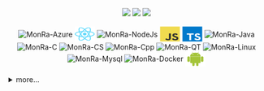<!--Hello
<h2><img src="https://emojis.slackmojis.com/emojis/images/1531849430/4246/blob-sunglasses.gif?1531849430" width="30"/> Hi 👋 , I'm MonRá! <img src="https://media.giphy.com/media/12oufCB0MyZ1Go/giphy.gif" width="50"></h2>
-->

<div>
  </p>
  <div align="center">
   <a href="https://www.facebook.com/ramon.chaib" target="_blank"><img src="https://img.shields.io/badge/-Facebook-%230077B5?style=for-the-badge&logo=facebook&logoColor=white" target="_blank"></a> 
  <a href="https://www.instagram.com/monrapps/" target="_blank"><img src="https://img.shields.io/badge/-Instagram-%23E4405F?style=for-the-badge&logo=instagram&logoColor=white" target="_blank"></a>
  <a href="https://www.linkedin.com/in/ramon-chaib-27007635/" target="_blank"><img src="https://img.shields.io/badge/-LinkedIn-%230077B5?style=for-the-badge&logo=linkedin&logoColor=white" target="_blank"></a>   
</div>
  
 <div style="display: inline_block" align="center"><br>
  <img align="center" alt="MonRa-Azure" height="30" width="40" src="https://cdn.jsdelivr.net/gh/devicons/devicon/icons/azure/azure-original.svg">
  <img align="center" alt="MonRa-React" height="30" width="40" src="https://raw.githubusercontent.com/devicons/devicon/master/icons/react/react-original.svg">
  <img align="center" alt="MonRa-NodeJs" height="30" width="40" src="https://cdn.jsdelivr.net/gh/devicons/devicon/icons/nodejs/nodejs-original.svg">
  <img align="center" alt="MonRa-Js" height="30" width="40" src="https://raw.githubusercontent.com/devicons/devicon/master/icons/javascript/javascript-original.svg">     <img align="center" alt="MonRa-Ts" height="30" width="40" src="https://raw.githubusercontent.com/devicons/devicon/master/icons/typescript/typescript-original.svg">
  <img align="center" alt="MonRa-Java" height="30" width="40" src="https://cdn.jsdelivr.net/gh/devicons/devicon/icons/java/java-original.svg">
  <img align="center" alt="MonRa-C" height="30" width="40" src="https://cdn.jsdelivr.net/gh/devicons/devicon/icons/c/c-original.svg">
  <img align="center" alt="MonRa-CS" height="30" width="40" src="https://cdn.jsdelivr.net/gh/devicons/devicon/icons/csharp/csharp-original.svg">
  <img align="center" alt="MonRa-Cpp" height="30" width="40" src="https://cdn.jsdelivr.net/gh/devicons/devicon/icons/cplusplus/cplusplus-original.svg">
  <img align="center" alt="MonRa-QT" height="30" width="40" src="https://cdn.jsdelivr.net/gh/devicons/devicon/icons/qt/qt-original.svg">
  <img align="center" alt="MonRa-Linux" height="30" width="40" src="https://cdn.jsdelivr.net/gh/devicons/devicon/icons/linux/linux-original.svg">
  <img align="center" alt="MonRa-Mysql" height="30" width="40" src="https://cdn.jsdelivr.net/gh/devicons/devicon/icons/mysql/mysql-original.svg">
  <img align="center" alt="MonRa-Docker" height="30" width="40" src="https://cdn.jsdelivr.net/gh/devicons/devicon/icons/docker/docker-original.svg">  
  <img align="center" alt="MonRa-Android" height="30" width="40" src="https://github.com/devicons/devicon/blob/master/icons/android/android-original.svg">
  
</div>
</a>

</br>
<!--
[![github activity graph](https://activity-graph.herokuapp.com/graph?username=monrapps&theme=chartreuse-dark)](https://github.com/monrapps/)
-->
<div>
<details>
      <summary>more...</summary>
      
<!--
### <img src="https://media.giphy.com/media/VgCDAzcKvsR6OM0uWg/giphy.gif" width="50"> A little more about me...  

```javascript
const monra = {
    pronouns: "He" | "Him",
    code: ["any"],
    askMeAbout: ["any"],
    technologies: {
        backEnd: {
            js: ["any"],
        },
        mobileApp: {
            native: ["Android Development"]
        },
        devOps: ["AWS", "Docker🐳", "Route53", "Nginx"],
        databases: ["mongo", "MySql", "sqlite"],
        misc: ["Firebase", "Socket.IO", "selenium", "open-cv", "php", "SuiteApp"]
    },
    architecture: ["Serverless Architecture", "Progressive web applications", "Single page applications"],
    currentFocus: "Building Robots to ease opertations",
    funFact: "There are two ways to write error-free programs; only the third one works"
};
```
-->

---
<!--START_SECTION:waka-->
![Code Time](http://img.shields.io/badge/Code%20Time-923%20hrs%2047%20mins-blue)

![Profile Views](http://img.shields.io/badge/Profile%20Views-0-blue)

![Lines of code](https://img.shields.io/badge/From%20Hello%20World%20I%27ve%20Written-3.1%20million%20lines%20of%20code-blue)

**🐱 My GitHub Data** 

> 📦 43.5 kB Used in GitHub's Storage 
 > 
> 🏆 2,251 Contributions in the Year 2024
 > 
> 🚫 Not Opted to Hire
 > 
> 📜 23 Public Repositories 
 > 
> 🔑 18 Private Repositories 
 > 
**I'm an Early 🐤** 

```text
🌞 Morning                8616 commits        █████████░░░░░░░░░░░░░░░░   35.27 % 
🌆 Daytime                11363 commits       ████████████░░░░░░░░░░░░░   46.52 % 
🌃 Evening                3687 commits        ████░░░░░░░░░░░░░░░░░░░░░   15.09 % 
🌙 Night                  760 commits         █░░░░░░░░░░░░░░░░░░░░░░░░   03.11 % 
```
📅 **I'm Most Productive on Thursday** 

```text
Monday                   4534 commits        █████░░░░░░░░░░░░░░░░░░░░   18.56 % 
Tuesday                  4563 commits        █████░░░░░░░░░░░░░░░░░░░░   18.68 % 
Wednesday                4723 commits        █████░░░░░░░░░░░░░░░░░░░░   19.34 % 
Thursday                 5176 commits        █████░░░░░░░░░░░░░░░░░░░░   21.19 % 
Friday                   3244 commits        ███░░░░░░░░░░░░░░░░░░░░░░   13.28 % 
Saturday                 1279 commits        █░░░░░░░░░░░░░░░░░░░░░░░░   05.24 % 
Sunday                   907 commits         █░░░░░░░░░░░░░░░░░░░░░░░░   03.71 % 
```


📊 **This Week I Spent My Time On** 

```text
🕑︎ Time Zone: America/Sao_Paulo

💬 Programming Languages: 
TypeScript               4 hrs 33 mins       ██████████░░░░░░░░░░░░░░░   39.20 % 
Markdown                 2 hrs 24 mins       █████░░░░░░░░░░░░░░░░░░░░   20.69 % 
Other                    1 hr 38 mins        ████░░░░░░░░░░░░░░░░░░░░░   14.19 % 
Bash                     1 hr 26 mins        ███░░░░░░░░░░░░░░░░░░░░░░   12.44 % 
C                        42 mins             ██░░░░░░░░░░░░░░░░░░░░░░░   06.09 % 

🔥 Editors: 
VS Code                  11 hrs 36 mins      █████████████████████████   100.00 % 

🐱‍💻 Projects: 
wlm-frontend             4 hrs 46 mins       ██████████░░░░░░░░░░░░░░░   41.08 % 
Markdown                 2 hrs 9 mins        █████░░░░░░░░░░░░░░░░░░░░   18.60 % 
wlm-infra                1 hr 58 mins        ████░░░░░░░░░░░░░░░░░░░░░   17.04 % 
wlm-esp32                1 hr 30 mins        ███░░░░░░░░░░░░░░░░░░░░░░   12.94 % 
wlm-backend              31 mins             █░░░░░░░░░░░░░░░░░░░░░░░░   04.55 % 

💻 Operating System: 
WSL                      7 hrs 17 mins       ████████████████░░░░░░░░░   62.81 % 
Windows                  4 hrs 19 mins       █████████░░░░░░░░░░░░░░░░   37.19 % 
```

**I Mostly Code in C** 

```text
C                        14 repos            █████░░░░░░░░░░░░░░░░░░░░   20.90 % 
C++                      10 repos            ████░░░░░░░░░░░░░░░░░░░░░   14.93 % 
HTML                     6 repos             ██░░░░░░░░░░░░░░░░░░░░░░░   08.96 % 
Python                   4 repos             █░░░░░░░░░░░░░░░░░░░░░░░░   05.97 % 
Shell                    3 repos             █░░░░░░░░░░░░░░░░░░░░░░░░   04.48 % 
```



**Timeline**

![Lines of Code chart](https://raw.githubusercontent.com/monrapps/monrapps/master/assets/bar_graph.png)


 Last Updated on 07/11/2024 06:25:32 UTC
<!--END_SECTION:waka-->
